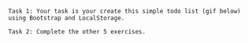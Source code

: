 `Task 1: Your task is your create this simple todo list (gif below) using Bootstrap and LocalStorage.`

`Task 2: Complete the other 5 exercises. `